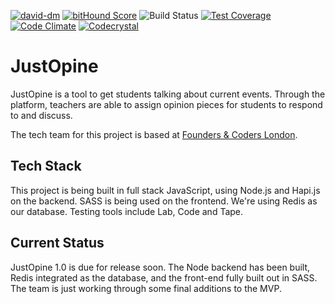 [![david-dm](https://david-dm.org/JustOpine/justopine.svg
)](https://david-dm.org/)
[![bitHound Score](https://www.bithound.io/github/JustOpine/JustOpine/badges/score.svg)](https://www.bithound.io/github/JustOpine/JustOpine)
![Build Status](https://travis-ci.org/foundersandcoders/JustOpine.svg?branch=master)
[![Test Coverage](https://codeclimate.com/github/foundersandcoders/JustOpine/badges/coverage.svg)](https://codeclimate.com/github/foundersandcoders/JustOpine/coverage)
[![Code Climate](https://codeclimate.com/github/foundersandcoders/JustOpine/badges/gpa.svg)](https://codeclimate.com/github/foundersandcoders/JustOpine)
[![Codecrystal](https://img.shields.io/badge/code-crystal-5CB3FF.svg)](http://codecrystal.herokuapp.com/crystalise/justopine/justopine/master)

# JustOpine

JustOpine is a tool to get students talking about current events. Through the platform, teachers are able to assign opinion pieces for students to respond to and discuss.

The tech team for this project is based at [Founders & Coders London](http://www.foundersandcoders.com/).

## Tech Stack

This project is being built in full stack JavaScript, using Node.js and Hapi.js on the backend. SASS is being used on the frontend. We're using Redis as our database. Testing tools include Lab, Code and Tape.

## Current Status

JustOpine 1.0 is due for release soon. The Node backend has been built, Redis integrated as the database, and the front-end fully built out in SASS. The team is just working through some final additions to the MVP.
